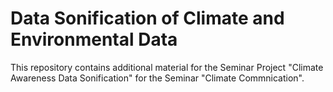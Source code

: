 # Data Sonification of Climate and Environmental Data
This repository contains additional material for the Seminar Project "Climate Awareness Data Sonification" for the Seminar "Climate Commnication".
